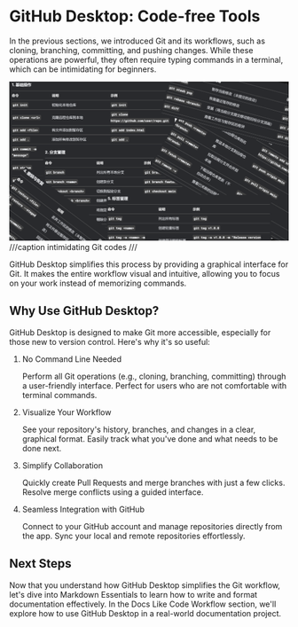 # GitHub Desktop: Code-free Tools

In the previous sections, we introduced Git and its workflows, such as cloning, branching, committing, and pushing changes. While these operations are powerful, they often require typing commands in a terminal, which can be intimidating for beginners.

![Git-codes](../assets/git-codes.png)
///caption
intimidating Git codes
///

GitHub Desktop simplifies this process by providing a graphical interface for Git. It makes the entire workflow visual and intuitive, allowing you to focus on your work instead of memorizing commands.

## Why Use GitHub Desktop?

GitHub Desktop is designed to make Git more accessible, especially for those new to version control. Here's why it's so useful:

1. No Command Line Needed

    Perform all Git operations (e.g., cloning, branching, committing) through a user-friendly interface. Perfect for users who are not comfortable with terminal commands.

2. Visualize Your Workflow

    See your repository's history, branches, and changes in a clear, graphical format. Easily track what you've done and what needs to be done next.

3. Simplify Collaboration

    Quickly create Pull Requests and merge branches with just a few clicks. Resolve merge conflicts using a guided interface.

4. Seamless Integration with GitHub

    Connect to your GitHub account and manage repositories directly from the app. Sync your local and remote repositories effortlessly.

## Next Steps

Now that you understand how GitHub Desktop simplifies the Git workflow, let's dive into Markdown Essentials to learn how to write and format documentation effectively. In the Docs Like Code Workflow section, we'll explore how to use GitHub Desktop in a real-world documentation project.

